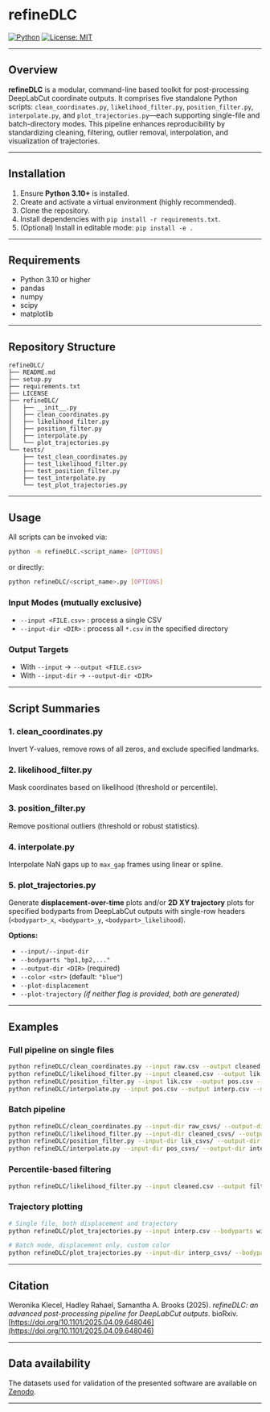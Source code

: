 

# refineDLC
[![Python](https://img.shields.io/badge/python-3.10%2B-blue.svg)](https://www.python.org/)
[![License: MIT](https://img.shields.io/badge/License-MIT-green.svg)](LICENSE)

---

## Overview

**refineDLC** is a modular, command-line based toolkit for post-processing DeepLabCut coordinate outputs.
It comprises five standalone Python scripts:
`clean_coordinates.py`, `likelihood_filter.py`, `position_filter.py`, `interpolate.py`, and `plot_trajectories.py`—each supporting single-file and batch-directory modes.
This pipeline enhances reproducibility by standardizing cleaning, filtering, outlier removal, interpolation, and visualization of trajectories.

---

## Installation

1. Ensure **Python 3.10+** is installed.
2. Create and activate a virtual environment (highly recommended).
3. Clone the repository.
4. Install dependencies with `pip install -r requirements.txt`.
5. (Optional) Install in editable mode: `pip install -e .`

---

## Requirements

* Python 3.10 or higher
* pandas
* numpy
* scipy
* matplotlib

---

## Repository Structure

```
refineDLC/
├── README.md
├── setup.py
├── requirements.txt
├── LICENSE
├── refineDLC/
│   ├── __init__.py
│   ├── clean_coordinates.py
│   ├── likelihood_filter.py
│   ├── position_filter.py
│   ├── interpolate.py
│   └── plot_trajectories.py
└── tests/
    ├── test_clean_coordinates.py
    ├── test_likelihood_filter.py
    ├── test_position_filter.py
    ├── test_interpolate.py
    └── test_plot_trajectories.py
```

---

## Usage

All scripts can be invoked via:

```bash
python -m refineDLC.<script_name> [OPTIONS]
```

or directly:

```bash
python refineDLC/<script_name>.py [OPTIONS]
```

### Input Modes (mutually exclusive)

* `--input <FILE.csv>` : process a single CSV
* `--input-dir <DIR>` : process all `*.csv` in the specified directory

### Output Targets

* With `--input` → `--output <FILE.csv>`
* With `--input-dir` → `--output-dir <DIR>`

---

## Script Summaries

### 1. clean\_coordinates.py

Invert Y-values, remove rows of all zeros, and exclude specified landmarks.

### 2. likelihood\_filter.py

Mask coordinates based on likelihood (threshold or percentile).

### 3. position\_filter.py

Remove positional outliers (threshold or robust statistics).

### 4. interpolate.py

Interpolate NaN gaps up to `max_gap` frames using linear or spline.

### 5. plot\_trajectories.py

Generate **displacement-over-time** plots and/or **2D XY trajectory** plots for specified bodyparts from DeepLabCut outputs with single-row headers (`<bodypart>_x`, `<bodypart>_y`, `<bodypart>_likelihood`).

**Options:**

* `--input/--input-dir`
* `--bodyparts "bp1,bp2,..."`
* `--output-dir <DIR>` (required)
* `--color <str>` (default: `"blue"`)
* `--plot-displacement`
* `--plot-trajectory`
  *(if neither flag is provided, both are generated)*

---

## Examples

### Full pipeline on single files

```bash
python refineDLC/clean_coordinates.py --input raw.csv --output cleaned.csv --exclude "nose,tail"
python refineDLC/likelihood_filter.py --input cleaned.csv --output lik.csv --threshold 0.6
python refineDLC/position_filter.py --input lik.csv --output pos.csv --method euclidean --threshold 30
python refineDLC/interpolate.py --input pos.csv --output interp.csv --method cubic --max-gap 5
```

### Batch pipeline

```bash
python refineDLC/clean_coordinates.py --input-dir raw_csvs/ --output-dir cleaned_csvs/ --exclude "elbow,knee"
python refineDLC/likelihood_filter.py --input-dir cleaned_csvs/ --output-dir lik_csvs/ --threshold 0.6
python refineDLC/position_filter.py --input-dir lik_csvs/ --output-dir pos_csvs/ --method euclidean --stat-method mad
python refineDLC/interpolate.py --input-dir pos_csvs/ --output-dir interp_csvs/ --method linear --max-gap 3
```

### Percentile-based filtering

```bash
python refineDLC/likelihood_filter.py --input cleaned.csv --output filtered.csv --percentile 10
```

### Trajectory plotting

```bash
# Single file, both displacement and trajectory
python refineDLC/plot_trajectories.py --input interp.csv --bodyparts withers,stifle --output-dir plots/

# Batch mode, displacement only, custom color
python refineDLC/plot_trajectories.py --input-dir interp_csvs/ --bodyparts withers,stifle --plot-displacement --color magenta --output-dir plots/
```

---

## Citation

Weronika Klecel, Hadley Rahael, Samantha A. Brooks (2025).
*refineDLC: an advanced post-processing pipeline for DeepLabCut outputs*.
bioRxiv. [https://doi.org/10.1101/2025.04.09.648046](https://doi.org/10.1101/2025.04.09.648046)

---

## Data availability

The datasets used for validation of the presented software are available on [Zenodo](https://doi.org/10.5281/zenodo.15186150).

---

